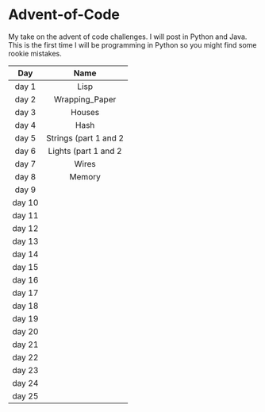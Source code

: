 # Advent-of-Code
My take on the advent of code challenges. I will post in Python and Java. This is the first time I will be programming in Python so you might find some rookie mistakes.


| Day       |     Name      
| :-------------: |:-------------:|
| day 1      | Lisp |
| day 2      |    Wrapping_Paper   |
| day 3      |    Houses   |
| day 4      |    Hash   |
| day 5      |    Strings (part 1 and 2  |
| day 6      |    Lights (part 1 and 2   |
| day 7      |    Wires   |
| day 8      |    Memory   |
| day 9      |       |
| day 10      |       |
| day 11      |      |
| day 12      |       |
| day 13      |       |
| day 14      |       |
| day 15      |       |
| day 16      |       |
| day 17      |       |
| day 18      |       |
| day 19      |       |
| day 20      |       |
| day 21      |       |
| day 22      |       |
| day 23      |       |
| day 24      |       |
| day 25      |       |
